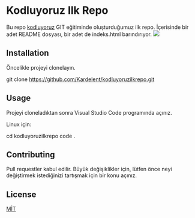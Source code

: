 # Kodluyoruz Ilk Repo
Bu repo [kodluyoruz](https://www.kodluyoruz.org/) GIT eğitiminde oluşturduğumuz ilk repo. İçerisinde bir adet README dosyası, bir adet de indeks.html barındırıyor.
![](https://www.google.com/url?sa=i&url=https%3A%2F%2Fmedium.com%2F%40kodluyoruz&psig=AOvVaw3Cf5QMLhkCAiPjWdXuQdZN&ust=1641318926473000&source=images&cd=vfe&ved=0CAsQjRxqFwoTCIC5kM-TlvUCFQAAAAAdAAAAABAD)


## Installation

Öncelikle projeyi clonelayın.

git clone https://github.com/Kardelent/kodluyoruzilkrepo.git

## Usage
Projeyi cloneladıktan sonra Visual Studio Code programında açınız.

Linux için:

cd kodluyoruzilkrepo
code .

## Contributing
Pull requestler kabul edilir. Büyük değişiklikler için, lütfen önce neyi değiştirmek istediğinizi tartışmak için bir konu açınız.

## License
[MİT](https://choosealicense.com/licenses/mit/)